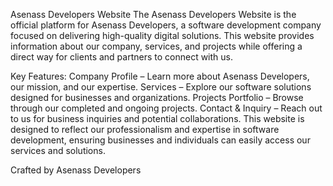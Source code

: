 Asenass Developers Website
The Asenass Developers Website is the official platform for Asenass Developers, a software development company focused on delivering high-quality digital solutions. This website provides information about our company, services, and projects while offering a direct way for clients and partners to connect with us.

Key Features:
Company Profile – Learn more about Asenass Developers, our mission, and our expertise.
Services – Explore our software solutions designed for businesses and organizations.
Projects Portfolio – Browse through our completed and ongoing projects.
Contact & Inquiry – Reach out to us for business inquiries and potential collaborations.
This website is designed to reflect our professionalism and expertise in software development, ensuring businesses and individuals can easily access our services and solutions.

Crafted by Asenass Developers
